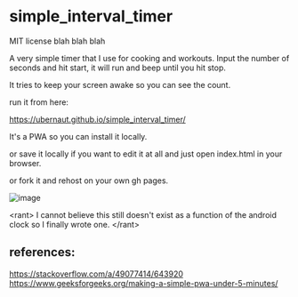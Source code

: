 # simple_interval_timer

MIT license blah blah blah 

A very simple timer that I use for cooking and workouts.  Input the number of seconds and hit start, it will run and beep until you hit stop. 

It tries to keep your screen awake so you can see the count.

run it from here:

https://ubernaut.github.io/simple_interval_timer/

It's a PWA so you can install it locally. 

or save it locally if you want to edit it at all and just open index.html in your browser. 

or fork it and rehost on your own gh pages. 

![image](https://github.com/ubernaut/simple_interval_timer/assets/1483522/c5edd3f9-8785-4b5e-8f62-b54f7078d5d6)



\<rant>
I cannot believe this still doesn't exist as a function of the android clock so I finally wrote one. 
\</rant> 


## references:
https://stackoverflow.com/a/49077414/643920
https://www.geeksforgeeks.org/making-a-simple-pwa-under-5-minutes/
